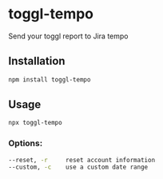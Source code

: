 # toggl-tempo

Send your toggl report to Jira tempo

## Installation
```sh
npm install toggl-tempo
```

## Usage
```sh
npx toggl-tempo
```

### Options:
```sh
--reset, -r     reset account information
--custom, -c    use a custom date range
```
